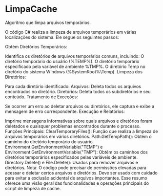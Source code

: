 # LimpaCache
Algoritmo que limpa arquivos temporários.

O código C# realiza a limpeza de arquivos temporários em várias localizações do sistema. Ele segue os seguintes passos:

Obtém Diretórios Temporários:

Identifica os diretórios de arquivos temporários comuns, incluindo:
O diretório temporário do usuário (%TEMP%).
O diretório temporário especificado pela variável de ambiente %TMP%.
O diretório Temp no diretório do sistema Windows (%SystemRoot%\Temp).
Limpeza dos Diretórios:

Para cada diretório identificado:
Arquivos: Deleta todos os arquivos encontrados no diretório.
Diretórios: Deleta todos os subdiretórios e seu conteúdo.
Tratamento de Exceções:

Se ocorrer um erro ao deletar arquivos ou diretórios, ele captura e exibe a mensagem de erro correspondente.
Execução e Relatórios:

Imprime mensagens informativas sobre quais arquivos e diretórios foram deletados e quaisquer problemas encontrados durante o processo.
Funções Principais:
ClearTemporaryFiles(): Função que realiza a limpeza de arquivos temporários em vários diretórios.
Path.GetTempPath(): Obtém o caminho do diretório temporário do usuário.
Environment.GetEnvironmentVariable("TEMP") e Environment.GetEnvironmentVariable("TMP"): Obtêm os caminhos dos diretórios temporários especificados pelas variáveis de ambiente.
Directory.Delete() e File.Delete(): Usados para remover arquivos e diretórios.
Nota:
O código pode precisar de permissões elevadas para acessar e deletar certos arquivos e diretórios.
Deve ser usado com cuidado para evitar a exclusão acidental de arquivos importantes.
Esse resumo oferece uma visão geral das funcionalidades e operações principais do script de limpeza de cache.
